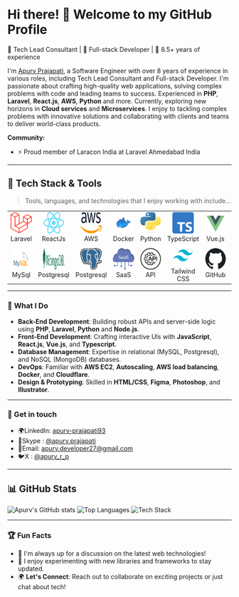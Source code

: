 # Hi there! 👋 Welcome to my GitHub Profile

🎯 Tech Lead Consultant | 🚀 Full-stack Developer | 🌟 8.5+ years of experience

I'm <a href = "https://www.linkedin.com/in/apurv-prajapati93/">Apurv Prajapati</a>, a Software Engineer with over 8 years of experience in various roles, including Tech Lead Consultant and Full-stack Developer. I'm passionate about crafting high-quality web applications, solving complex problems with code and leading teams to success.
Experienced in **PHP**, **Laravel**, **React.js**, **AWS**, **Python** and more. Currently, exploring new horizons in **Cloud services** and **Microservices**. I enjoy to tackling complex problems with innovative solutions and collaborating with clients and teams to deliver world-class products.

**Community:**

- ⚡ Proud member of Laracon India at Laravel Ahmedabad India

---

## 🔧 Tech Stack & Tools

> Tools, languages, and technologies that I enjoy working with include...

<table>
  <tr>
    <td align="center" width="134">
      <a href="#apurvrp">
        <img src="./images/laravel.png" width="48" height="48" alt="Laravel" />
      </a>
      <br>Laravel
    </td>
    <td align="center" width="134">
      <a href="#apurvrp">
        <img src="./images/react.png" width="48" height="48" alt="ReactJs" />
      </a>
      <br>ReactJs
    </td>
    <td align="center" width="134">
      <a href="#apurvrp">
        <img src="./images/aws_icon.svg" width="48" height="48" alt="AWS" />
      </a>
      <br>AWS
    </td>
    <td align="center" width="134">
      <a href="#apurvrp">
        <img src="./images/docker.png" width="48" height="48" alt="Docker" />
      </a>
      <br>Docker
    </td>
    <td align="center" width="134">
      <a href="#apurvrp">
        <img src="./images/python_icon.svg" width="48" height="48" alt="Python" />
      </a>
      <br>Python
    </td>
    <td align="center" width="134">
      <a href="#apurvrp">
        <img src="./images/typescript.png" width="48" height="48" alt="Typescript" />
      </a>
      <br>TypeScript
    </td>
    <td align="center" width="134">
      <a href="#apurvrp">
        <img src="./images/vue_js_icon.svg" width="48" height="48" alt="Vue.js" />
      </a>
      <br>Vue.js
    </td>
    <td align="center" width="134">
      <a href="#apurvrp">
        <img src="./images/node.svg" width="48" height="48" alt="NodeJs" />
      </a>
      <br>NodeJs
    </td>    
  </tr>
  <tr>
    <td align="center" width="134">
      <a href="#apurvrp">
        <img src="./images/mysql.svg" width="48" height="48" alt="MySql" />
      </a>
      <br>MySql
    </td>
    <td align="center" width="134">
      <a href="#apurvrp">
        <img src="./images/mongodb_icon.svg" width="48" height="48" alt="MongoDB" />
      </a>
      <br>Postgresql
    </td>
    <td align="center" width="134">
      <a href="#apurvrp">
        <img src="./images/postgresql.png" width="48" height="48" alt="Postgresql" />
      </a>
      <br>Postgresql
    </td>
   <td align="center" width="134">
      <a href="#apurvrp">
        <img src="./images/saas-development.png" width="48" height="48" alt="SaaS" />
      </a>
      <br>SaaS
    </td>
    <td align="center" width="134">
      <a href="#apurvrp">
        <img src="./images/api.png" width="48" height="48" alt="API" />
      </a>
      <br>API
    </td>
    <td align="center" width="134">
      <a href="#apurvrp">
        <img src="./images/tailwind.svg" width="48" height="48" alt="Tailwind CSS" />
      </a>
      <br>Tailwind CSS
    </td>   
    <td align="center" width="134">
      <a href="#apurvrp">
        <img src="./images/github.png" width="48" height="48" alt="GitHub" />
      </a>
      <br>GitHub
    </td>
    <td align="center" width="134">
      <a href="#apurvrp">
        <img src="./images/gitlab_icon.png" width="48" height="48" alt="GitLab" />
      </a>
      <br>GitLab
    </td>    
  </tr>
</table>

---

### 🚀 **What I Do**

- **Back-End Development**: Building robust APIs and server-side logic using **PHP**, **Laravel**, **Python** and **Node.js**.
- **Front-End Development**: Crafting interactive UIs with **JavaScript**, **React.js**, **Vue.js**, and **Typescript**.
- **Database Management**: Expertise in relational (MySQL, Postgresql), and NoSQL (MongoDB) databases.
- **DevOps**: Familiar with **AWS EC2**, **Autoscaling**, **AWS load balancing**, **Docker**, and **Cloudflare**.
- **Design & Prototyping**: Skilled in **HTML/CSS**, **Figma**, **Photoshop**, and **Illustrator**.

---

### 🤝 Get in touch

- 🌍LinkedIn: [apurv-prajapati93](https://www.linkedin.com/in/apurv-prajapati93/)
- 💬Skype : [@apurv.prajapati](https://join.skype.com/invite/apurv.prajapati)
- 📧Email: [apurv.developer27@gmail.com](mailto:apurv.developer27@gmail.com)
- 🐦X : [@apurv_r_p](https://twitter.com/apurv_r_p)

---

## 📊 GitHub Stats

![Apurv's GitHub stats](https://github-readme-stats.vercel.app/api?username=apurvrp&show_icons=true&theme=radical) ![Top Languages](https://github-readme-stats.vercel.app/api/top-langs/?username=apurvrp&layout=compact&theme=radical)
![Tech Stack](https://github-readme-streak-stats.herokuapp.com?user=apurvrp&theme=darcula&hide_border=true&background=FFFFFF00)

---

### 🏆 **Fun Facts**

- 💬 I'm always up for a discussion on the latest web technologies!
- 🎉 I enjoy experimenting with new libraries and frameworks to stay updated.
- 🌍 **Let's Connect**: Reach out to collaborate on exciting projects or just chat about tech!
